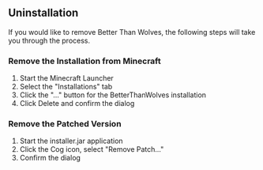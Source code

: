 ## Uninstallation

If you would like to remove Better Than Wolves, the following steps will take
you through the process.

### Remove the Installation from Minecraft

1) Start the Minecraft Launcher
2) Select the "Installations" tab
3) Click the "..." button for the BetterThanWolves installation
4) Click Delete and confirm the dialog

### Remove the Patched Version

1) Start the installer.jar application
2) Click the Cog icon, select "Remove Patch..."
3) Confirm the dialog